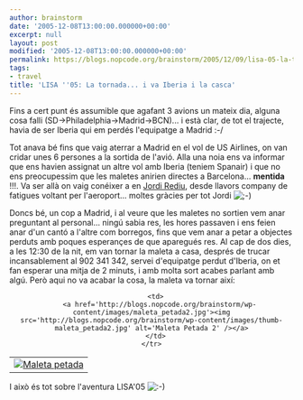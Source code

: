 ```yaml
---
author: brainstorm
date: '2005-12-08T13:00:00.000000+00:00'
excerpt: null
layout: post
modified: '2005-12-08T13:00:00.000000+00:00'
permalink: https://blogs.nopcode.org/brainstorm/2005/12/09/lisa-05-la-tornada-i-va-iberia-i-la-casca/
tags:
- travel
title: 'LISA ''05: La tornada... i va Iberia i la casca'
---
```


Fins a cert punt és assumible que agafant 3 avions un mateix dia, alguna cosa falli (SD->Philadelphia->Madrid->BCN)... i està clar, de tot el trajecte, havia de ser Iberia qui em perdés l'equipatge a Madrid :-/

Tot anava bé fins que vaig aterrar a Madrid en el vol de US Airlines, on van cridar unes 6 persones a la sortida de l'avió. Alla una noia ens va informar que ens havien assignat un altre vol amb Iberia (teniem Spanair) i que no ens preocupessim que les maletes anirien directes a Barcelona... **mentida** !!!. Va ser allà on vaig conéixer a en [Jordi Rediu][1], desde llavors company de fatigues voltant per l'aeroport... moltes gràcies per tot Jordi <img src="http://blogs.nopcode.org/brainstorm/wp-includes/images/smilies/icon_wink.gif" alt=";-)" class="wp-smiley" /> 

Doncs bé, un cop a Madrid, i al veure que les maletes no sortien vem anar preguntant al personal... ningú sabia res, les hores passaven i ens feien anar d'un cantó a l'altre com borregos, fins que vem anar a petar a objectes perduts amb poques esperançes de que aparegués res. Al cap de dos dies, a les 12:30 de la nit, em van tornar la maleta a casa, després de trucar incansablement al 902 341 342, servei d'equipatge perdut d'Iberia, on et fan esperar una mitja de 2 minuts, i amb molta sort acabes parlant amb algú. Però aqui no va acabar la cosa, la maleta va tornar així:

<center>
  </p> <table>
    <tr>
      <td>
        <a href='http://blogs.nopcode.org/brainstorm/wp-content/images/maleta_petada.jpg'><img src='http://blogs.nopcode.org/brainstorm/wp-content/images/thumb-maleta_petada.jpg' alt='Maleta petada' /></a>
      </td>
      
      <td>
        <a href='http://blogs.nopcode.org/brainstorm/wp-content/images/maleta_petada2.jpg'><img src='http://blogs.nopcode.org/brainstorm/wp-content/images/thumb-maleta_petada2.jpg' alt='Maleta Petada 2' /></a>
      </td>
    </tr>
  </table>
  
  <p>
    </center>
  </p>
  
  <p>
    I això és tot sobre l'aventura LISA'05 <img src="http://blogs.nopcode.org/brainstorm/wp-includes/images/smilies/icon_smile.gif" alt=":-)" class="wp-smiley" />
  </p>

 [1]: http://www.zip-films.com